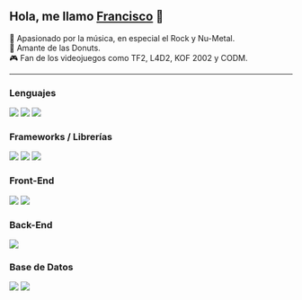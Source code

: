<h2 align="left">Hola, me llamo <a href="https://github.com/JFFA25" target="_blank" rel="noopener noreferrer"> Francisco</a> 👋</h2>

<p align="left">
🎸 Apasionado por la música, en especial el Rock y Nu-Metal.<br>
🍩 Amante de las Donuts.<br>
🎮 Fan de los videojuegos como TF2, L4D2, KOF 2002 y CODM.<br>
</p>

---

### Lenguajes
<span>
  <img src="https://img.shields.io/badge/Java-ED8B00?style=for-the-badge&logo=java&logoColor=white" />
  <img src="https://img.shields.io/badge/JavaScript-F7DF1E?style=for-the-badge&logo=javascript&logoColor=black" />
  <img src="https://img.shields.io/badge/TypeScript-007ACC?style=for-the-badge&logo=typescript&logoColor=white" />
</span>

### Frameworks / Librerías
<span>
  <img src="https://img.shields.io/badge/Angular-DD0031?style=for-the-badge&logo=angular&logoColor=white" />
  <img src="https://img.shields.io/badge/React_Native-20232A?style=for-the-badge&logo=react&logoColor=61DAFB" />
  <img src="https://img.shields.io/badge/Express.js-000000?style=for-the-badge&logo=express&logoColor=white" />
</span>

###  Front-End
<span>
  <img src="https://img.shields.io/badge/HTML5-E34F26?style=for-the-badge&logo=html5&logoColor=white" />
  <img src="https://img.shields.io/badge/CSS3-1572B6?style=for-the-badge&logo=css3&logoColor=white" />
</span>

###  Back-End
<span>
  <img src="https://img.shields.io/badge/Node.js-339933?style=for-the-badge&logo=nodedotjs&logoColor=white" />
</span>

###  Base de Datos
<span>
  <img src="https://img.shields.io/badge/MongoDB-47A248?style=for-the-badge&logo=mongodb&logoColor=white" />
  <img src="https://img.shields.io/badge/MySQL-00758F?style=for-the-badge&logo=mysql&logoColor=white" />
</span>
<br><br>



